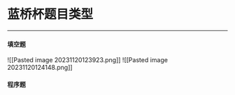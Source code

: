   
# 蓝桥杯题目类型
---
#### **填空题**
![[Pasted image 20231120123923.png]]
![[Pasted image 20231120124148.png]]
#### **程序题**
